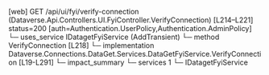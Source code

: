 [web] GET /api/ui/fyi/verify-connection  (Dataverse.Api.Controllers.UI.FyiController.VerifyConnection)  [L214–L221] status=200 [auth=Authentication.UserPolicy,Authentication.AdminPolicy]
  └─ uses_service IDatagetFyiService (AddTransient)
    └─ method VerifyConnection [L218]
      └─ implementation Dataverse.Connections.DataGet.Services.DataGetFyiService.VerifyConnection [L19-L291]
  └─ impact_summary
    └─ services 1
      └─ IDatagetFyiService

